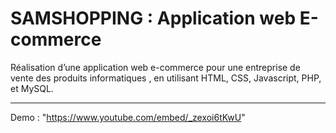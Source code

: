 # SAMSHOPPING : Application web E-commerce

Réalisation d’une application web e-commerce pour une entreprise de vente des produits informatiques , en utilisant HTML, CSS, Javascript, PHP, et MySQL.

---
Demo : "https://www.youtube.com/embed/_zexoi6tKwU" 

  
 


